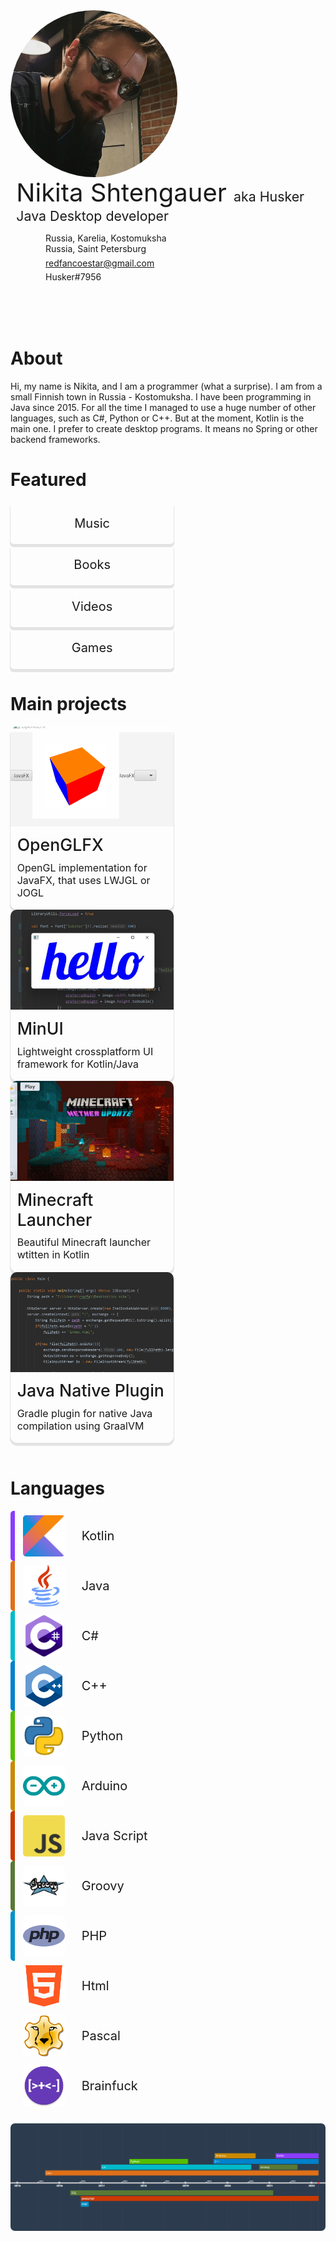 <script>
	function hasNavigation() { return false; }
</script>

<style>
	.short-description {
		width: 100%;
		overflow: hidden !important;
		justify-content: center;
	}

	.short-description .avatar-container {
		width: 200pt;
	}

	.short-description img {
		width: 200pt;
		height: 200pt;
		display: inline-block;
		vertical-align: top;
		background: rgba(0, 0, 0, 0) !important;
		border-radius: 50%;
		object-fit: cover;

		object-position: -170px 0;

		animation-duration: 0.8s;
  		animation-name: fade;
	}

	.info-container {
		vertical-align: top;
		padding-left: 7pt !important;
		transition: all 0.3s ease;
	}

	.info-container .title {
		color: var(--color-text-1); 
		font-size: 30pt;
	}

	.info-container .subtitle {
		color: var(--color-text-3); 
		font-size: 16pt;
		white-space: nowrap;
	}

	.info-container .location {
		margin-top: 7pt !important;
		margin-bottom: 13pt !important;
	}

	.info-container .location > div {
		padding-top: 4pt !important;
		display: flex;
		align-items: center;
	}

	.info-container .location i {
		color: var(--color-text-1); 
		text-align: center;
		width: 35pt;
	}

	.social {
		gap: 5pt; 
	}

	.social i {
		background: rgba(0, 0, 0, 0) !important;
		color: var(--color-text-3);
		font-size: 30pt;
		margin-right: 5pt;
		vertical-align: middle;
		cursor: hand;

  		transition: all 0.2s ease;
	}

	.social i:hover{
		color: var(--color-text-2);
	}

	.social-icon:hover {
		color: var(--color-text-1);
	}

	.project {
		width: 196pt !important;
		border-radius: 8pt;
		padding-bottom: 5pt;
		cursor: pointer;
		
		background: var(--color-4);

		animation-duration: 0.8s;
  		animation-name: fade;
		transition: all 0.2s ease;
		box-shadow: 0px 4px 1px 1px rgba(0, 0, 0, 0.1);
	}

	.project:hover {
		background: var(--color-5);
	}

	.project img {
		background: rgba(0, 0, 0, 0) !important;
		width: 100%;
		height: 120pt;
		object-fit: cover;
		border-radius: 10px 10px 0px 0px;
	}

	.project div:nth-of-type(1) {
		color: var(--color-text-1);
		font-size: 20pt;
		font-weight: 500;
		border-radius: 8pt; 
		margin: 8pt;
	}

	.project div:nth-of-type(2) {
		color: var(--color-text-3);
		font-size: 12pt;
		border-radius: 8pt; 
		margin: 8pt;
	}

	.featured {
		cursor: pointer;
		background: var(--color-5);
		color: var(--color-text-2);
		width: 196pt !important;
		border-radius: 5px; 
		display: flex;
    	align-items: center;
    	justify-content: center;
    	font-size: 15pt;
    	height: 50pt;
    	transition: all 0.15s ease;
    	box-shadow: 0px 4px 1px 1px rgba(0, 0, 0, 0.1);
	}

	.featured:hover {
		background: var(--color-6);
	}

	.language {
		background: var(--color-5);
		color: var(--color-text-2);
		width: 196pt !important;
		border-radius: 5px; 
		font-size: 15pt;
		border-left: 7px solid;

		display: flex;
    	align-items: center;

		animation-duration: 0.8s;
  		animation-name: fade;
	}

	.language img {
		margin: 5pt 0pt 5pt 10pt;
		width: 50pt; 
		height: 50pt;
		background: rgba(0, 0, 0, 0) !important;
		border-radius: 5px;
		object-fit: scale-down;
	}

	.language a {
		margin-left: 20pt;
		color: var(--color-text-1);
	}

	#timeline {
		margin-top: 15pt;
		border-radius: 7px;
		background: none;
	}
</style>

<div class="short-description table">
	<div class="avatar-container">
		<img src="resources/avatar.jpg"/>
	</div>
	<div class="info-container">
		<div class="title">Nikita Shtengauer <span class="subtitle">aka Husker</span></div>
		<div class="subtitle">Java Desktop developer</div>
		<div class="location">
			<div>
				<i class="fas fa-map-marker-alt"></i>
				<div>
					Russia, Karelia, Kostomuksha<br/>
					Russia, Saint Petersburg
				</div>
			</div>
			<div>
				<i class="far fa-envelope"></i>
				<div><a href="mailto:redfancoestar@gmail.com" class="transparent-link">redfancoestar@gmail.com</a></div>
			</div>
			<div>
				<i class="fab fa-discord"></i>
				<div>
					Husker<span style="color: var(--color-text-3)">#7956</span>
				</div>
			</div>
		</div>
		<div class="social table noselect" style="justify-content: space-around">
			<a target="_blank" href="https://vk.com/shtengauer_nikita"><i class="fab fa-vk"></i></a>
			<a target="_blank" href="https://github.com/husker-dev"><i class="fab fa-github"></i></a>
			<a target="_blank" href="https://www.reddit.com/user/Husker___"><i class="fab fa-reddit"></i></a>
			<a target="_blank" href="https://steamcommunity.com/id/Husker41/"><i class="fab fa-steam"></i></a>
			<a target="_blank" href="https://www.youtube.com/channel/UC-g8GtCo3uksikWi9dwjw3w"><i class="fab fa-youtube"></i></a>
			<a target="_blank" href="https://open.spotify.com/user/i8fal2tft42g83r4uzqrnax7d"><i class="fab fa-spotify"></i></a>
			<a target="_blank" href="https://instagram.com/shtengauer_nikita"><i class="fab fa-instagram"></i></a>
		</div>
	</div>
</div>

<div class="page-separator-close"></div>

# About

Hi, my name is Nikita, and I am a programmer (what a surprise). I am from a small Finnish town in Russia - Kostomuksha. I have been programming in Java since 2015. For all the time I managed to use a huge number of other languages, such as C#, Python or C++. But at the moment, Kotlin is the main one. I prefer to create desktop programs. It means no Spring or other backend frameworks.

# Featured
<div class="table3">
	<div class="featured noselect" onmousedown="selectPage('profile/music')">Music</div>
	<div class="featured noselect" onmousedown="selectPage('profile/books')">Books</div>
	<div class="featured noselect" onmousedown="selectPage('profile/videos')">Videos</div>
	<div class="featured noselect" onmousedown="selectPage('profile/games')">Games</div>
</div>

# Main projects
<div class="table3 noselect">
	<div class="project" onmousedown="selectPage('projects/openglfx')">
		<img src="resources/projects/openglfx/preview.jpg">
		<div>OpenGLFX</div>
		<div>OpenGL implementation for JavaFX, that uses LWJGL or JOGL</div>
	</div>
	<div class="project" onmousedown="selectPage('projects/minui')">
		<img src="resources/projects/minui/preview.jpg">
		<div>MinUI</div>
		<div>Lightweight crossplatform UI framework for Kotlin/Java</div>
	</div>
	<div class="project" onmousedown="selectPage('projects/launcher')">
		<img src="resources/projects/launcher/preview.jpg">
		<div>Minecraft Launcher</div>
		<div>Beautiful Minecraft launcher wtitten in Kotlin</div>
	</div>
	<div class="project" onmousedown="selectPage('projects/nativejava')">
		<img src="resources/projects/nativejava/preview.jpg">
		<div>Java Native Plugin</div>
		<div>Gradle plugin for native Java compilation using GraalVM</div>
	</div>
</div>
<br/>

# Languages
<div class="table3">
	<div class="language" style="border-color: #8a3cff;">
		<img src="resources/languages/kotlin.png"/>
		<a>Kotlin</a>
	</div>
	<div class="language" style="border-color: #e07018;">
		<img src="resources/languages/java.png"/>
		<a>Java</a>
	</div>
	<div class="language" style="border-color: #00baca;">
		<img src="resources/languages/cs.png"/>
		<a>C#</a>
	</div>
	<div class="language" style="border-color: #0081ca;">
		<img src="resources/languages/cpp.png"/>
		<a>C++</a>
	</div>
	<div class="language" style="border-color: #54be00;">
		<img src="resources/languages/python.png"/>
		<a>Python</a>
	</div>
	<div class="language" style="border-color: #ca8900;">
		<img src="resources/languages/arduino.png"/>
		<a>Arduino</a>
	</div>
	<div class="language" style="border-color: #ca3900;">
		<img src="resources/languages/javascript.png"/>
		<a>Java Script</a>
	</div>
	<div class="language" style="border-color: #587934;">
		<img src="resources/languages/groovy.png"/>
		<a>Groovy</a>
	</div>
	<div class="language" style="border-color: #0091ca;">
		<img src="resources/languages/php.png"/>
		<a>PHP</a>
	</div>
	<div class="language" style="border-color: transparent;">
		<img src="resources/languages/html.png"/>
		<a>Html</a>
	</div>
	<div class="language" style="border-color: transparent;">
		<img src="resources/languages/pascal.png"/>
		<a>Pascal</a>
	</div>
	<div class="language" style="border-color: transparent;">
		<img src="resources/languages/brainfuck.png"/>
		<a>Brainfuck</a>
	</div>
</div>

<img id="timeline" src="resources/profile/timeline.png">
